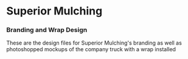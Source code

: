 # Superior Mulching 
### Branding and Wrap Design

These are the design files for Superior Mulching's branding as well as photoshopped mockups of the company truck with a wrap installed
